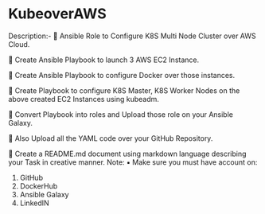 # KubeoverAWS
Description:-
📌 Ansible Role to Configure K8S Multi Node Cluster over AWS Cloud.

🔅 Create Ansible Playbook to launch 3 AWS EC2 Instance.

🔅 Create Ansible Playbook to configure Docker over those instances.

🔅 Create Playbook to configure K8S Master, K8S Worker Nodes on the above created EC2 Instances using kubeadm.

🔅 Convert Playbook into roles and Upload those role on your Ansible Galaxy.

🔅 Also Upload all the YAML code over your GitHub Repository.

🔅 Create a README.md document using markdown language describing your Task in creative manner. 
Note: 
▪️ Make sure you must have account on:
1) GitHub
2) DockerHub
3) Ansible Galaxy
4) LinkedIN

